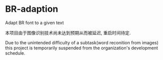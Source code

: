# BR-adaption
Adapt BR font to a given text

本项目由于图像识别技术尚未达到预期从而被延迟, 重启时间待定. 

Due to the unintended difficulty of a subtask(word reconition from images) this project is temporarily suspended from the organization's development schedule.
